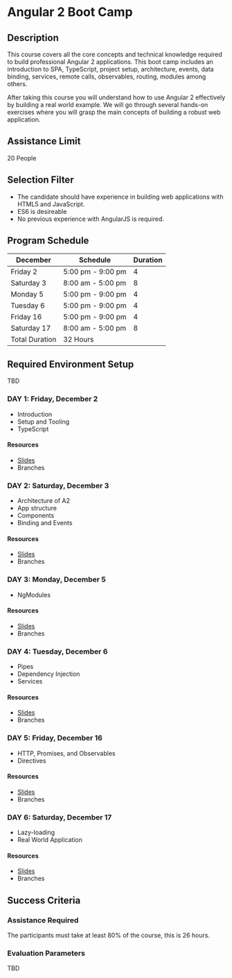 # Angular 2 Boot Camp

## Description

This course covers all the core concepts and technical knowledge required to build professional Angular 2 applications. This boot camp includes an introduction to SPA,  TypeScript, project setup, architecture, events, data binding, services, remote calls, observables, routing, modules among others.

After taking this course you will understand how to use Angular 2 effectively by building a real world example. We will go through several hands-on exercises where you will grasp the main concepts of building a robust web application.

## Assistance Limit

20 People

## Selection Filter

- The candidate should have experience in building web applications with HTML5 and JavaScript.
- ES6 is desireable
- No previous experience with AngularJS is required.

## Program Schedule

December | Schedule | Duration
---------|----------|---------
Friday 2 | 5:00 pm - 9:00 pm | 4
Saturday 3 | 8:00 am - 5:00 pm | 8
Monday 5 |  5:00 pm - 9:00 pm | 4
Tuesday 6 | 5:00 pm - 9:00 pm | 4
Friday 16 | 5:00 pm - 9:00 pm | 4
Saturday 17 | 8:00 am - 5:00 pm | 8
 | Total Duration | 32 Hours


## Required Environment Setup

TBD

### DAY 1: Friday, December 2

- Introduction
- Setup and Tooling
- TypeScript

#### Resources

- [Slides](http://slides.com/jdjuan/angular2-day1)
- Branches

### DAY 2: Saturday, December 3

- Architecture of A2
- App structure
- Components
- Binding and Events

#### Resources

- [Slides](http://slides.com/jdjuan/angular2-day2)
- Branches

### DAY 3: Monday, December 5

- NgModules

#### Resources

- [Slides](http://slides.com/jdjuan/angular2-day3)
- Branches

### DAY 4: Tuesday, December 6

- Pipes
- Dependency Injection
- Services

#### Resources

- [Slides](http://slides.com/jdjuan/angular2-day4)
- Branches

### DAY 5: Friday, December 16

- HTTP, Promises, and Observables
- Directives

#### Resources

- [Slides](http://slides.com/jdjuan/angular2-day5)
- Branches

### DAY 6: Saturday, December 17

- Lazy-loading
- Real World Application

#### Resources

- [Slides](http://slides.com/jdjuan/angular2-day6)
- Branches

## Success Criteria

### Assistance Required

The participants must take at least 80% of the course, this is 26 hours.

### Evaluation Parameters

TBD

